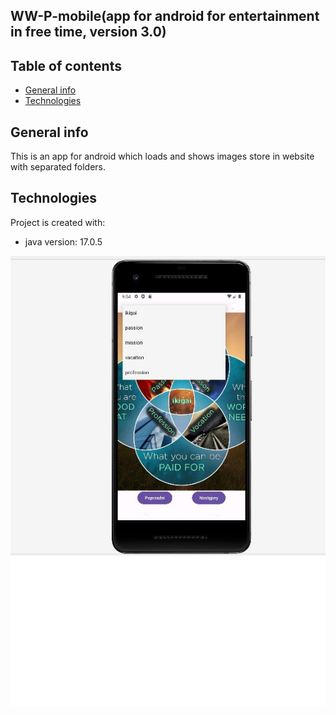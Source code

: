 ## WW-P-mobile(app for android for entertainment in free time, version 3.0)

## Table of contents
* [General info](#general-info)
* [Technologies](#technologies)

## General info
This is an app for android which loads and shows images store in website with separated folders.  
	
## Technologies
Project is created with:
* java version: 17.0.5

![image alt](https://github.com/PiotrIT2015/WW-P-mobile/blob/main/screenshot.jpg?raw=true)


